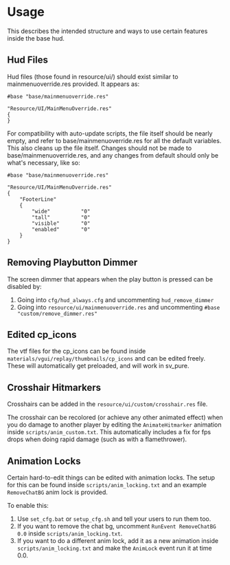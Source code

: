 # Usage

This describes the intended structure and ways to use certain features inside the base hud.

## Hud Files

Hud files (those found in resource/ui/) should exist similar to mainmenuoverride.res provided. It appears as:

```
#base "base/mainmenuoverride.res"

"Resource/UI/MainMenuOverride.res"
{
}
```

For compatibility with auto-update scripts, the file itself should be nearly empty, and refer to base/mainmenuoverride.res for all the default variables. This also cleans up the file itself. Changes should not be made to base/mainmenuoverride.res, and any changes from default should only be what's necessary, like so:

```
#base "base/mainmenuoverride.res"

"Resource/UI/MainMenuOverride.res"
{
	"FooterLine"
	{
		"wide"			"0"
		"tall"			"0"
		"visible"		"0"
		"enabled"		"0"
	}
}
```

## Removing Playbutton Dimmer

The screen dimmer that appears when the play button is pressed can be disabled by:

1. Going into `cfg/hud_always.cfg` and uncommenting `hud_remove_dimmer`
2. Going into `resource/ui/mainmenuoverride.res` and uncommenting `#base "custom/remove_dimmer.res"`

## Edited cp_icons

The vtf files for the cp_icons can be found inside `materials/vgui/replay/thumbnails/cp_icons` and can be edited freely. These will automatically get preloaded, and will work in sv_pure.

## Crosshair Hitmarkers

Crosshairs can be added in the `resource/ui/custom/crosshair.res` file.

The crosshair can be recolored (or achieve any other animated effect) when you do damage to another player by editing the `AnimateHitmarker` animation inside `scripts/anim_custom.txt`. This automatically includes a fix for fps drops when doing rapid damage (such as with a flamethrower).

## Animation Locks

Certain hard-to-edit things can be edited with animation locks. The setup for this can be found inside `scripts/anim_locking.txt` and an example `RemoveChatBG` anim lock is provided.

To enable this:
1. Use `set_cfg.bat` or `setup_cfg.sh` and tell your users to run them too.
2. If you want to remove the chat bg, uncomment `RunEvent RemoveChatBG 0.0` inside `scripts/anim_locking.txt`.
3. If you want to do a different anim lock, add it as a new animation inside `scripts/anim_locking.txt` and make the `AnimLock` event run it at time 0.0.
